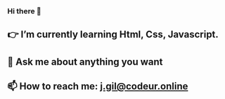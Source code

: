 ### Hi there 👋
## 👉 I’m currently learning Html, Css, Javascript.
## 💬 Ask me about anything you want
## 📫 How to reach me: j.gil@codeur.online


<!--
**Gilrivas/Gilrivas** is a ✨ _special_ ✨ repository because its `README.md` (this file) appears on your GitHub profile.

Here are some ideas to get you started:

- 🔭 I’m currently working on ...
- 🌱 I’m currently learning ...
- 👯 I’m looking to collaborate on ...
- 🤔 I’m looking for help with ...
- 💬 Ask me about ...
- 📫 How to reach me: ...
- 😄 Pronouns: ...
- ⚡ Fun fact: ...
-->

